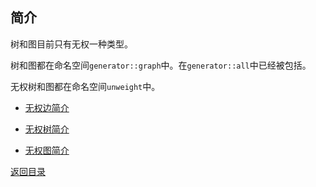 ## 简介

树和图目前只有无权一种类型。

树和图都在命名空间`generator::graph`中。在`generator::all`中已经被包括。

无权树和图都在命名空间`unweight`中。

- [无权边简介](./unweight_edge_summary.md)

- [无权树简介](./unweight_tree_summary.md)

- [无权图简介](./unweight_graph_summary.md)

  


[返回目录](../../home.md)

